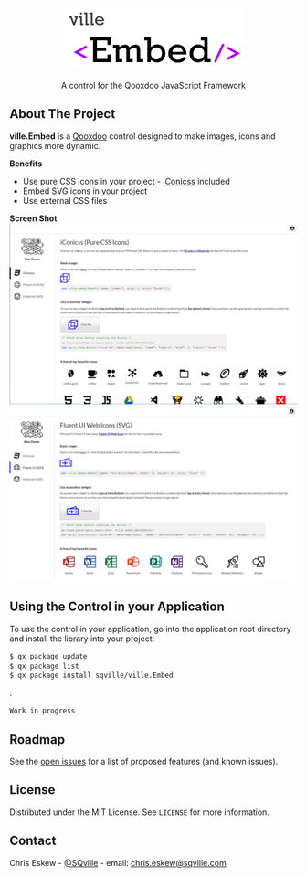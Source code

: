 <!-- PROJECT LOGO -->
<br />
<p align="center">
  <a href="https://github.com/sqville/ville.Embed">
    <img src="ville_Embed.png" alt="Logo">
  </a>

  <h3 align="center"></h3>

  <p align="center">
    A control for the Qooxdoo JavaScript Framework
  </p>
</p>

<!-- ABOUT THE PROJECT -->
## About The Project

**ville.Embed** is a [Qooxdoo](https://qooxdoo.org/) control designed to make images, icons and graphics more dynamic.

**Benefits**
* Use pure CSS icons in your project - [iConicss](https://github.com/Viglino/iconicss) included
* Embed SVG icons in your project
* Use external CSS files

**Screen Shot**
<img src="Screen_Capture_01.PNG" alt="iConicss - Pure CSS Icons for your Qooxdoo project">
<img src="Screen_Capture_02.PNG" alt="Fluent UI Web Icons - SVG Icons for your Qooxdoo project">


<!-- GETTING STARTED -->
## Using the Control in your Application
To use the control in your application, go into the application root directory and install the library into your project:
```sh
$ qx package update
$ qx package list
$ qx package install sqville/ville.Embed
```
:
```sh
Work in progress
```

<!-- ROADMAP -->
## Roadmap

See the [open issues](https://github.com/github_username/repo_name/issues) for a list of proposed features (and known issues).


<!-- LICENSE -->
## License

Distributed under the MIT License. See `LICENSE` for more information.



<!-- CONTACT -->
## Contact

Chris Eskew - [@SQville](https://twitter.com/SQville) - email: chris.eskew@sqville.com